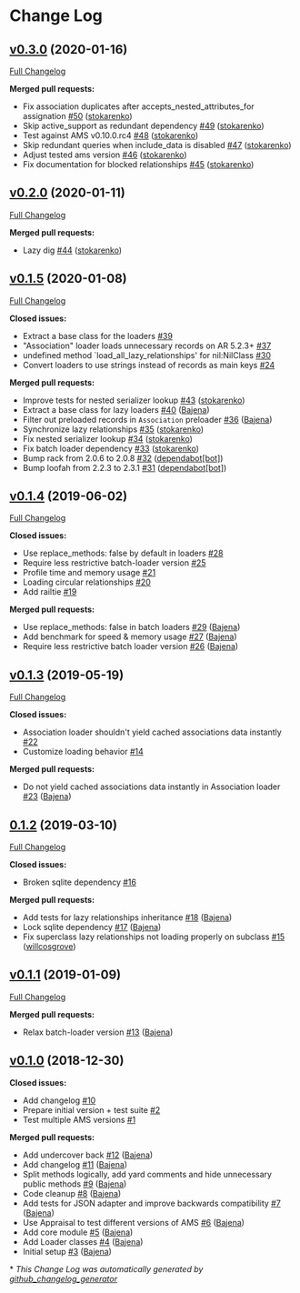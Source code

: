 # Change Log

## [v0.3.0](https://github.com/Bajena/ams_lazy_relationships/tree/v0.3.0) (2020-01-16)
[Full Changelog](https://github.com/Bajena/ams_lazy_relationships/compare/v0.2.0...v0.3.0)

**Merged pull requests:**

- Fix association duplicates after accepts\_nested\_attributes\_for assignation [\#50](https://github.com/Bajena/ams_lazy_relationships/pull/50) ([stokarenko](https://github.com/stokarenko))
- Skip active\_support as redundant dependency [\#49](https://github.com/Bajena/ams_lazy_relationships/pull/49) ([stokarenko](https://github.com/stokarenko))
- Test against AMS v0.10.0.rc4 [\#48](https://github.com/Bajena/ams_lazy_relationships/pull/48) ([stokarenko](https://github.com/stokarenko))
- Skip redundant queries when include\_data is disabled [\#47](https://github.com/Bajena/ams_lazy_relationships/pull/47) ([stokarenko](https://github.com/stokarenko))
- Adjust tested ams version [\#46](https://github.com/Bajena/ams_lazy_relationships/pull/46) ([stokarenko](https://github.com/stokarenko))
- Fix documentation for blocked relationships [\#45](https://github.com/Bajena/ams_lazy_relationships/pull/45) ([stokarenko](https://github.com/stokarenko))

## [v0.2.0](https://github.com/Bajena/ams_lazy_relationships/tree/v0.2.0) (2020-01-11)
[Full Changelog](https://github.com/Bajena/ams_lazy_relationships/compare/v0.1.5...v0.2.0)

**Merged pull requests:**

- Lazy dig [\#44](https://github.com/Bajena/ams_lazy_relationships/pull/44) ([stokarenko](https://github.com/stokarenko))

## [v0.1.5](https://github.com/Bajena/ams_lazy_relationships/tree/v0.1.5) (2020-01-08)
[Full Changelog](https://github.com/Bajena/ams_lazy_relationships/compare/v0.1.4...v0.1.5)

**Closed issues:**

- Extract a base class for the loaders [\#39](https://github.com/Bajena/ams_lazy_relationships/issues/39)
- "Association" loader loads unnecessary records on AR 5.2.3+ [\#37](https://github.com/Bajena/ams_lazy_relationships/issues/37)
- undefined method `load\_all\_lazy\_relationships' for nil:NilClass [\#30](https://github.com/Bajena/ams_lazy_relationships/issues/30)
- Convert loaders to use strings instead of records as main keys [\#24](https://github.com/Bajena/ams_lazy_relationships/issues/24)

**Merged pull requests:**

- Improve tests for nested serializer lookup [\#43](https://github.com/Bajena/ams_lazy_relationships/pull/43) ([stokarenko](https://github.com/stokarenko))
- Extract a base class for lazy loaders [\#40](https://github.com/Bajena/ams_lazy_relationships/pull/40) ([Bajena](https://github.com/Bajena))
- Filter out preloaded records in `Association` preloader [\#36](https://github.com/Bajena/ams_lazy_relationships/pull/36) ([Bajena](https://github.com/Bajena))
- Synchronize lazy relationships [\#35](https://github.com/Bajena/ams_lazy_relationships/pull/35) ([stokarenko](https://github.com/stokarenko))
- Fix nested serializer lookup [\#34](https://github.com/Bajena/ams_lazy_relationships/pull/34) ([stokarenko](https://github.com/stokarenko))
- Fix batch loader dependency [\#33](https://github.com/Bajena/ams_lazy_relationships/pull/33) ([stokarenko](https://github.com/stokarenko))
- Bump rack from 2.0.6 to 2.0.8 [\#32](https://github.com/Bajena/ams_lazy_relationships/pull/32) ([dependabot[bot]](https://github.com/apps/dependabot))
- Bump loofah from 2.2.3 to 2.3.1 [\#31](https://github.com/Bajena/ams_lazy_relationships/pull/31) ([dependabot[bot]](https://github.com/apps/dependabot))

## [v0.1.4](https://github.com/Bajena/ams_lazy_relationships/tree/v0.1.4) (2019-06-02)
[Full Changelog](https://github.com/Bajena/ams_lazy_relationships/compare/v0.1.3...v0.1.4)

**Closed issues:**

- Use replace\_methods: false by default in loaders [\#28](https://github.com/Bajena/ams_lazy_relationships/issues/28)
- Require less restrictive batch-loader version [\#25](https://github.com/Bajena/ams_lazy_relationships/issues/25)
- Profile time and memory usage [\#21](https://github.com/Bajena/ams_lazy_relationships/issues/21)
- Loading circular relationships [\#20](https://github.com/Bajena/ams_lazy_relationships/issues/20)
- Add railtie [\#19](https://github.com/Bajena/ams_lazy_relationships/issues/19)

**Merged pull requests:**

- Use replace\_methods: false in batch loaders [\#29](https://github.com/Bajena/ams_lazy_relationships/pull/29) ([Bajena](https://github.com/Bajena))
- Add benchmark for speed & memory usage [\#27](https://github.com/Bajena/ams_lazy_relationships/pull/27) ([Bajena](https://github.com/Bajena))
- Require less restrictive batch loader version [\#26](https://github.com/Bajena/ams_lazy_relationships/pull/26) ([Bajena](https://github.com/Bajena))

## [v0.1.3](https://github.com/Bajena/ams_lazy_relationships/tree/v0.1.3) (2019-05-19)
[Full Changelog](https://github.com/Bajena/ams_lazy_relationships/compare/0.1.2...v0.1.3)

**Closed issues:**

- Association loader shouldn't yield cached associations data instantly  [\#22](https://github.com/Bajena/ams_lazy_relationships/issues/22)
- Customize loading behavior [\#14](https://github.com/Bajena/ams_lazy_relationships/issues/14)

**Merged pull requests:**

- Do not yield cached associations data instantly in Association loader [\#23](https://github.com/Bajena/ams_lazy_relationships/pull/23) ([Bajena](https://github.com/Bajena))

## [0.1.2](https://github.com/Bajena/ams_lazy_relationships/tree/0.1.2) (2019-03-10)
[Full Changelog](https://github.com/Bajena/ams_lazy_relationships/compare/v0.1.1...0.1.2)

**Closed issues:**

- Broken sqlite dependency [\#16](https://github.com/Bajena/ams_lazy_relationships/issues/16)

**Merged pull requests:**

- Add tests for lazy relationships inheritance [\#18](https://github.com/Bajena/ams_lazy_relationships/pull/18) ([Bajena](https://github.com/Bajena))
- Lock sqlite dependency [\#17](https://github.com/Bajena/ams_lazy_relationships/pull/17) ([Bajena](https://github.com/Bajena))
- Fix superclass lazy relationships not loading properly on subclass [\#15](https://github.com/Bajena/ams_lazy_relationships/pull/15) ([willcosgrove](https://github.com/willcosgrove))

## [v0.1.1](https://github.com/Bajena/ams_lazy_relationships/tree/v0.1.1) (2019-01-09)
[Full Changelog](https://github.com/Bajena/ams_lazy_relationships/compare/v0.1.0...v0.1.1)

**Merged pull requests:**

- Relax batch-loader version [\#13](https://github.com/Bajena/ams_lazy_relationships/pull/13) ([Bajena](https://github.com/Bajena))

## [v0.1.0](https://github.com/Bajena/ams_lazy_relationships/tree/v0.1.0) (2018-12-30)
**Closed issues:**

- Add changelog [\#10](https://github.com/Bajena/ams_lazy_relationships/issues/10)
- Prepare initial version + test suite [\#2](https://github.com/Bajena/ams_lazy_relationships/issues/2)
- Test multiple AMS versions [\#1](https://github.com/Bajena/ams_lazy_relationships/issues/1)

**Merged pull requests:**

- Add undercover back [\#12](https://github.com/Bajena/ams_lazy_relationships/pull/12) ([Bajena](https://github.com/Bajena))
- Add changelog [\#11](https://github.com/Bajena/ams_lazy_relationships/pull/11) ([Bajena](https://github.com/Bajena))
- Split methods logically, add yard comments and hide unnecessary public methods [\#9](https://github.com/Bajena/ams_lazy_relationships/pull/9) ([Bajena](https://github.com/Bajena))
- Code cleanup [\#8](https://github.com/Bajena/ams_lazy_relationships/pull/8) ([Bajena](https://github.com/Bajena))
- Add tests for JSON adapter and improve backwards compatibility [\#7](https://github.com/Bajena/ams_lazy_relationships/pull/7) ([Bajena](https://github.com/Bajena))
- Use Appraisal to test different versions of AMS [\#6](https://github.com/Bajena/ams_lazy_relationships/pull/6) ([Bajena](https://github.com/Bajena))
- Add core module [\#5](https://github.com/Bajena/ams_lazy_relationships/pull/5) ([Bajena](https://github.com/Bajena))
- Add Loader classes [\#4](https://github.com/Bajena/ams_lazy_relationships/pull/4) ([Bajena](https://github.com/Bajena))
- Initial setup [\#3](https://github.com/Bajena/ams_lazy_relationships/pull/3) ([Bajena](https://github.com/Bajena))



\* *This Change Log was automatically generated by [github_changelog_generator](https://github.com/skywinder/Github-Changelog-Generator)*